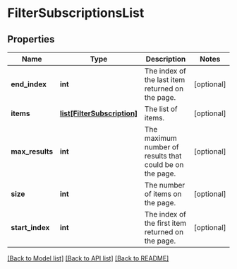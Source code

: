 # FilterSubscriptionsList

## Properties
Name | Type | Description | Notes
------------ | ------------- | ------------- | -------------
**end_index** | **int** | The index of the last item returned on the page. | [optional] 
**items** | [**list[FilterSubscription]**](FilterSubscription.md) | The list of items. | [optional] 
**max_results** | **int** | The maximum number of results that could be on the page. | [optional] 
**size** | **int** | The number of items on the page. | [optional] 
**start_index** | **int** | The index of the first item returned on the page. | [optional] 

[[Back to Model list]](../README.md#documentation-for-models) [[Back to API list]](../README.md#documentation-for-api-endpoints) [[Back to README]](../README.md)

